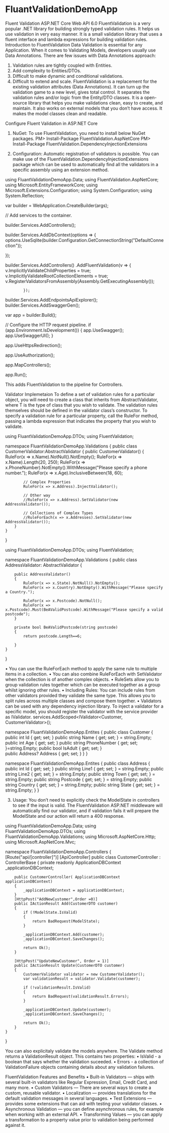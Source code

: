 # FluantValidationDemoApp
Fluent Validation ASP.NET Core Web API 6.0
FluentValidation is a very popular .NET library for building strongly typed validation rules. It helps us use validation in very easy manner. It is a small validation library that uses a fluent interface and lambda expressions for building validation rules.
Introduction to FluentValidation
Data Validation is essential for any Application. When it comes to Validating Models, developers usually use Data Annotations. There are few issues with Data Annotations approach:
1. Validation rules are tightly coupled with Entities.
2. Add complexity to Entities/DTOs.
3. Difficult to make dynamic and conditional validations.
4. Difficult to extend and scale.
FluentValidation is a replacement for the existing validation attributes (Data Annotations). It can turn up the validation game to a new level, gives total control. It separates the validation rules and/or logic from the Entity/DTO classes.
It is a open-source library that helps you make validations clean, easy to create, and maintain. It also works on external models that you don’t have access. It makes the model classes clean and readable.

Configure Fluent Validation in ASP.NET Core
1.	NuGet: To use FluentValidation, you need to install below NuGet packages.
PM> Install-Package FluentValidation.AspNetCore
PM> Install-Package FluentValidation.DependencyInjectionExtensions

2.	Configuration: Automatic registration of validators is possible. You can make use of the FluentValidation.DependencyInjectionExtensions package which can be used to automatically find all the validators in a specific assembly using an extension method.

using FluantValidationDemoApp.Data;
using FluentValidation.AspNetCore;
using Microsoft.EntityFrameworkCore;
using Microsoft.Extensions.Configuration;
using System.Configuration;
using System.Reflection;

var builder = WebApplication.CreateBuilder(args);

// Add services to the container.

builder.Services.AddControllers();

builder.Services.AddDbContext<ApplicationDBContext>(options =>
{
    options.UseSqlite(builder.Configuration.GetConnectionString("DefaultConnection"));

});

builder.Services.AddControllers()
            .AddFluentValidation(v =>
            {
                v.ImplicitlyValidateChildProperties = true;
                v.ImplicitlyValidateRootCollectionElements = true;
                v.RegisterValidatorsFromAssembly(Assembly.GetExecutingAssembly());
                
            });

builder.Services.AddEndpointsApiExplorer();
builder.Services.AddSwaggerGen();

var app = builder.Build();

// Configure the HTTP request pipeline.
if (app.Environment.IsDevelopment())
{
    app.UseSwagger();
    app.UseSwaggerUI();
}

app.UseHttpsRedirection();

app.UseAuthorization();

app.MapControllers();

app.Run();

This adds FluentValidation to the pipeline for Controllers.

Validator Implemetaion
To define a set of validation rules for a particular object, you will need to create a class that inherits from AbstractValidator<T>, where T is the type of class that you wish to validate.
The validation rules themselves should be defined in the validator class’s constructor. To specify a validation rule for a particular property, call the RuleFor method, passing a lambda expression that indicates the property that you wish to validate.

using FluantValidationDemoApp.DTOs;
using FluentValidation;

namespace FluantValidationDemoApp.Validations
{
    public class CustomerValidator:AbstractValidator<CustomerDTO>
    {
        public CustomerValidator()
        {
            RuleFor(x => x.Name).NotNull().NotEmpty();
            RuleFor(x => x.Name).Length(20, 250);
            RuleFor(x => x.PhoneNumber).NotEmpty().WithMessage("Please specify a phone number.");
            RuleFor(x => x.Age).InclusiveBetween(18, 60);

            // Complex Properties
            RuleFor(x => x.Address).InjectValidator();

            // Other way
            //RuleFor(x => x.Address).SetValidator(new AddressValidator());

            // Collections of Complex Types
            //RuleForEach(x => x.Addresses).SetValidator(new AddressValidator());
        }
    }
}

using FluantValidationDemoApp.DTOs;
using FluentValidation;

namespace FluantValidationDemoApp.Validations
{
    public class AddressValidator: AbstractValidator<AddressDTO>
    {

        public AddressValidator()
        {
            RuleFor(x => x.State).NotNull().NotEmpty();
            RuleFor(x => x.Country).NotEmpty().WithMessage("Please specify a Country.");

            RuleFor(x => x.Postcode).NotNull();
            RuleFor(x => x.Postcode).Must(BeAValidPostcode).WithMessage("Please specify a valid postcode");
        }

        private bool BeAValidPostcode(string postcode)
        {
            return postcode.Length==6;

        }
    }
}


•	You can use the RuleForEach method to apply the same rule to multiple items in a collection.
•	You can also combine RuleForEach with SetValidator when the collection is of another complex objects.
•	RuleSets allow you to group validation rules together which can be executed together as a group whilst ignoring other rules.
•	Including Rules: You can include rules from other validators provided they validate the same type. This allows you to split rules across multiple classes and compose them together.
•	Validators can be used with any dependency injection library. To inject a validator for a specific model, you should register the validator with the service provider as IValidator<T>. services.AddScoped<IValidator<Customer, CustomerValidator>();



namespace FluantValidationDemoApp.Entites
{
    public class Customer
    {
        public int Id { get; set; }
        public string Name { get; set; } = string.Empty;
        public int Age { get; set; }
        public string PhoneNumber { get; set; }=string.Empty;
        public bool IsAdult { get; set; }       
        public Address? Address { get; set; }
    }
}

namespace FluantValidationDemoApp.Entites
{
    public class Address
    {
        public int Id { get; set; }
        public string Line1 { get; set; } = string.Empty;
        public string Line2 { get; set; } =  string.Empty;
        public string Town { get; set; } = string.Empty;
        public string Postcode { get; set; } = string.Empty;
        public string Country { get; set; } = string.Empty;
        public string State { get; set; } = string.Empty;
    }
}


3.	Usage: You don’t need to explicitly check the ModelState in controllers to see if the input is valid. The FluentValidation ASP.NET middleware will automatically find our validator, and if validation fails it will prepare the ModelState and our action will return a 400 response.

using FluantValidationDemoApp.Data;
using FluantValidationDemoApp.DTOs;
using FluantValidationDemoApp.Validations;
using Microsoft.AspNetCore.Http;
using Microsoft.AspNetCore.Mvc;

namespace FluantValidationDemoApp.Controllers
{
    [Route("api/[controller]")]
    [ApiController]
    public class CustomerController : ControllerBase
    {
        private readonly ApplicationDBContext _applicationDBContext;

        public CustomerController( ApplicationDBContext applicationDBContext)
        {
            _applicationDBContext = applicationDBContext;
        }
        [HttpPost("AddNewCustomer",Order =0)]
        public IActionResult Add(CustomerDTO customer)
        {
            if (!ModelState.IsValid)
            {
                return BadRequest(ModelState);               
            }

            _applicationDBContext.Add(customer);
            _applicationDBContext.SaveChanges();

            return Ok();
        }

        [HttpPost("UpdateNewCustomer", Order = 1)]
        public IActionResult Update(CustomerDTO customer)
        {
            CustomerValidator validator = new CustomerValidator();
            var validationResult = validator.Validate(customer);

            if (!validationResult.IsValid)
            {
                return BadRequest(validationResult.Errors);
            }

            _applicationDBContext.Update(customer);
            _applicationDBContext.SaveChanges();

            return Ok();
        }
    }
}


You can also explicitaly validate the models anywhere. The Validate method returns a ValidationResult object. This contains two properties:
•	IsValid - a boolean that says whether the validation suceeded.
•	Errors - a collection of ValidationFailure objects containing details about any validation failures.

FluentValidation Features and Benefits
•	Built-in Validators — ships with several built-in validators like Regular Expression, Email, Credit Card, and many more.
•	Custom Validators — There are several ways to create a custom, reusable validator.
•	Localization — provides translations for the default validation messages in several languages.
•	Test Extensions — provides some extensions that can aid with testing your validator classes.
•	Asynchronous Validation — you can define asynchronous rules, for example when working with an external API.
•	Transforming Values — you can apply a transformation to a property value prior to validation being performed against it.


